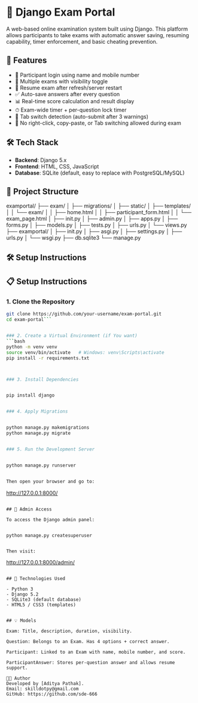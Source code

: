 # 📝 Django Exam Portal

A web-based online examination system built using Django. This platform allows participants to take exams with automatic answer saving, resuming capability, timer enforcement, and basic cheating prevention.

## 📌 Features

- 🔐 Participant login using name and mobile number
- 🎯 Multiple exams with visibility toggle
- 🔄 Resume exam after refresh/server restart
- ✅ Auto-save answers after every question
- 📊 Real-time score calculation and result display
- ⏱ Exam-wide timer + per-question lock timer
- 🚫 Tab switch detection (auto-submit after 3 warnings)
- 🔐 No right-click, copy-paste, or Tab switching allowed during exam

## 🛠 Tech Stack

- **Backend**: Django 5.x
- **Frontend**: HTML, CSS, JavaScript
- **Database**: SQLite (default, easy to replace with PostgreSQL/MySQL)

## 📂 Project Structure

examportal/
├── exam/
│ ├── migrations/
│ ├── static/
│ ├── templates/
│ │ └── exam/
│ │ ├── home.html
│ │ ├── participant_form.html
│ │ └── exam_page.html
│ ├── init.py
│ ├── admin.py
│ ├── apps.py
│ ├── forms.py
│ ├── models.py
│ ├── tests.py
│ ├── urls.py
│ └── views.py
├── examportal/
│ ├── init.py
│ ├── asgi.py
│ ├── settings.py
│ ├── urls.py
│ └── wsgi.py
├── db.sqlite3
└── manage.py
## 🛠️ Setup Instructions


## 📋 Setup Instructions

### 1. Clone the Repository
```bash
git clone https://github.com/your-username/exam-portal.git
cd exam-portal```


### 2. Create a Virtual Environment (if You want)
```bash
python -m venv venv
source venv/bin/activate   # Windows: venv\Scripts\activate
pip install -r requirements.txt



### 3. Install Dependencies


pip install django


### 4. Apply Migrations


python manage.py makemigrations
python manage.py migrate


### 5. Run the Development Server


python manage.py runserver


Then open your browser and go to:

```
http://127.0.0.1:8000/
```

## 🔑 Admin Access

To access the Django admin panel:


python manage.py createsuperuser


Then visit:

```
http://127.0.0.1:8000/admin/
```

## 📌 Technologies Used

- Python 3
- Django 5.2
- SQLite3 (default database)
- HTML5 / CSS3 (templates)


## 💡 Models 

Exam: Title, description, duration, visibility.

Question: Belongs to an Exam. Has 4 options + correct answer.

Participant: Linked to an Exam with name, mobile number, and score.

ParticipantAnswer: Stores per-question answer and allows resume support.

👨‍💻 Author
Developed by [Aditya Pathak].
Email: skilldotpy@gmail.com
GitHub: https://github.com/sde-666
